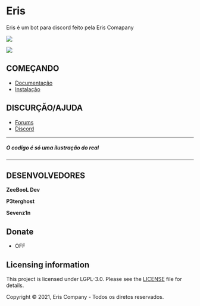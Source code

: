 # Eris
Eris é um bot para discord feito pela Eris Comapany

![](https://media.discordapp.net/attachments/758898628747591725/851558417391026176/6c89c0aaf4f8cb5b425f2741b3aceca7.webp)

<a href="https://discord.gg/jNN86bc5M5"><img src="https://img.shields.io/discord/373199722573201408?label=discord&color=7289DA&logo=discord"></a>



## COMEÇANDO

- [Documentação](https://github.com/DevZeeBooL/Eris/blob/main/DOCS/docs.md)
- [Instalação](https://github.com/DevZeeBooL/Eris/blob/main/DOCS/docs.md)



## DISCURÇÃO/AJUDA
- [Forums](https://forums.pmmp.io/)
- [Discord](https://discord.gg/jNN86bc5M5)

<hr>

<h5>O codigo é só uma ilustração do real</h5>

<hr>


## DESENVOLVEDORES

**ZeeBooL Dev**

**P3terghost**

**Sevenz1n**



## Donate
- OFF

## Licensing information
This project is licensed under LGPL-3.0. Please see the [LICENSE](/LICENSE) file for details.

Copyright &copy; 2021, Eris Company - Todos os diretos reservados.
